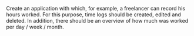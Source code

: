 Create an application with which, for example, a freelancer can record his hours worked. For this purpose, time logs should be created, edited and deleted. In addition,
there should be an overview of how much was worked per day / week / month.
